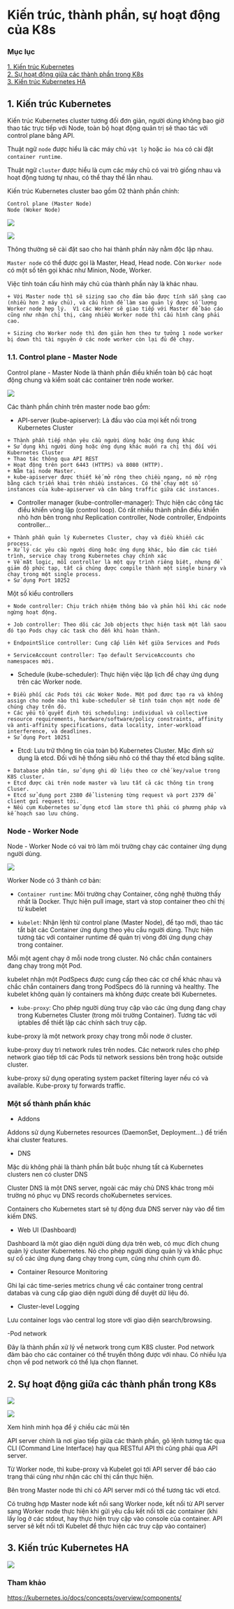 # Kiến trúc, thành phần, sự hoạt động của K8s 

### Mục lục

[1. Kiến trúc Kubernetes](#kientruc)<br>
[2. Sự hoạt động giữa các thành phần trong K8s](#suhoatdong)<br>
[3. Kiến trúc Kubernetes HA](#k8sha)<br>

<a name="kientruc"></a>
## 1. Kiến trúc Kubernetes

Kiến trúc Kubernetes cluster tương đối đơn giản, người dùng không bao giờ thao tác trực tiếp với Node, toàn bộ hoạt động quản trị sẽ thao tác với control plane bằng API.

Thuật ngữ `node` được hiểu là các máy chủ `vật lý` hoặc `ảo hóa` có cài đặt `container runtime`.

Thuật ngữ `cluster` được hiểu là cụm các máy chủ có vai trò giống nhau và hoạt động tương tự nhau, có thể thay thế lẫn nhau.

Kiến trúc Kubernetes cluster bao gồm 02 thành phần chính:

```
Control plane (Master Node)
Node (Woker Node)
```

![](../images/2-kien-truc-k8s/kien-truc.png)

![](../images/2-kien-truc-k8s/Screenshot_18.png)

Thông thường sẽ cài đặt sao cho hai thành phần này nằm độc lập nhau.

`Master node`  có thể được gọi là Master, Head, Head node. Còn `Worker node` có một số tên gọi khác như Minion, Node, Worker.

Việc tính toán cấu hình máy chủ của thành phần này là khác nhau. 

```
+ Với Master node thì sẽ sizing sao cho đảm bảo được tính sẵn sàng cao (nhiều hơn 2 máy chủ), và cấu hình để làm sao quản lý được số lượng Worker node hợp lý.  Vì các Worker sẽ giao tiếp với Master để báo cáo cũng như nhận chỉ thị, càng nhiều Worker node thì cấu hình càng phải cao. 

+ Sizing cho Worker node thì đơn giản hơn theo tư tưởng 1 node worker bị down thì tài nguyên ở các node worker còn lại đủ để chạy.
```

### 1.1. Control plane - Master Node

Control plane - Master Node là thành phần điều khiển toàn bộ các hoạt động chung và kiểm soát các container trên node worker.

![](../images/2-kien-truc-k8s/master.png)

Các thành phần chính trên master node bao gồm:

- API-server (kube-apiserver): Là đầu vào của mọi kết nối trong Kubernetes Cluster

```
+ Thành phần tiếp nhận yêu cầu người dùng hoặc ứng dụng khác
+ Sử dụng khi người dùng hoặc ứng dụng khác muốn ra chị thị đối với Kubernetes Cluster
+ Thao tác thông qua API REST
+ Hoạt động trên port 6443 (HTTPS) và 8080 (HTTP).
+ Nằm tại node Master.
+ kube-apiserver được thiết kế mở rộng theo chiều ngang, nó mở rộng bằng cách triển khai trên nhiều instances. Có thể chạy một số instances của kube-apiserver và cân băng traffic giữa các instances.
```

- Controller manager (kube-controller-manager): Thực hiện các công tác điều khiển vòng lặp (control loop). Có rất nhiều thành phần điều khiển nhỏ hơn bên trong như Replication controller, Node controller, Endpoints controller... 

```
+ Thành phần quản lý Kubernetes Cluster, chạy và điều khiển các process.
+ Xử lý các yêu cầu người dùng hoặc ứng dụng khác, bảo đảm các tiến trình, service chạy trong Kubernetes chạy chính xác
+ Về mặt logic, mỗi controller là một quy trình riêng biệt, nhưng để giảm độ phức tạp, tất cả chúng được compile thành một single binary và chạy trong một single process.
+ Sử dụng Port 10252
```

Một số kiểu controllers 

```
+ Node controller: Chịu trách nhiệm thông báo và phản hồi khi các node ngừng hoạt động.

+ Job controller: Theo dõi các Job objects thực hiện task một lần saou đó tạo Pods chạy các task cho đến khi hoàn thành.

+ EndpointSlice controller: Cung cấp liên kết giữa Services and Pods

+ ServiceAccount controller: Tạo default ServiceAccounts cho namespaces mới.
``` 

- Schedule (kube-scheduler): Thực hiện việc lập lịch để chạy ứng dụng trên các Worker node.

```
+ Điều phối các Pods tới các Woker Node. Một pod đươc tạo ra và không assign cho node nào thì kube-scheduler sẽ tính toán chọn một node để chúng chạy trên đó.
+ Các yếu tố quyết định tới scheduling: individual và collective resource requirements, hardware/software/policy constraints, affinity và anti-affinity specifications, data locality, inter-workload interference, và deadlines.
+ Sử dụng Port 10251
```

- Etcd: Lưu trữ thông tin của toàn bộ Kubernetes Cluster. Mặc định sử dụng là etcd. Đối với hệ thống siêu nhỏ có thể thay thế etcd bằng sqlite.

```
+ Database phân tán, sử dụng ghi dữ liệu theo cơ chế key/value trong K8S cluster.
+ Etcd được cài trên node master và lưu tất cả các thông tin trong Cluser.
+ Etcd sử dụng port 2380 để listening từng request và port 2379 để client gửi request tới.
+ Nếu cụm Kubernetes sử dụng etcd làm store thì phải có phương pháp và kế hoạch sao lưu chúng.
```

### Node - Worker Node

Node - Worker Node có vai trò làm môi trường chạy các container ứng dụng người dùng.

![](../images/2-kien-truc-k8s/worker.png)


Worker Node có 3 thành cơ bản:

- `Container runtime`: Môi trường chạy Container, công nghệ thường thấy nhất là Docker. Thực hiện pull image, start và stop container theo chỉ thị từ kubelet

- `kubelet`: Nhận lệnh từ control plane (Master Node), để tạo mới, thao tác tắt bật các Container ứng dụng theo yêu cầu người dùng. Thực hiện tương tác với container runtime để quản trị vòng đời ứng dụng chạy trong container.

Mỗi một agent chạy ở mỗi node trong cluster. Nó chắc chắn containers đang chạy trong một Pod.

kubelet nhận một PodSpecs được cung cấp theo các cơ chế khác nhau và chắc chắn containers đang trong PodSpecs đó là running và healthy. The kubelet không quản lý containers mà không được create bởi Kubernetes.

- `kube-proxy`: Cho phép người dùng truy cập vào các ứng dụng đang chạy trong Kubernetes Cluster (trong môi trường Container). Tương tác với iptables để thiết lập các chính sách truy cập.

kube-proxy là một network proxy chạy trong mỗi node ở cluster. 

kube-proxy duy trì network rules trên nodes. Các network rules cho phép network giao tiếp tới các Pods từ network sessions bên trong hoặc outside cluster.

kube-proxy sử dụng operating system packet filtering layer nếu có và available. Kube-proxy tự forwards traffic.

### Một số thành phần khác

- Addons

Addons sử dụng Kubernetes resources (DaemonSet, Deployment...) để triển khai cluster features.

- DNS

Mặc dù không phải là thành phần bắt buộc nhưng tất cả Kubernetes clusters nen có cluster DNS

Cluster DNS là một DNS server, ngoài các máy chủ DNS khác trong môi trường nó phục vụ DNS records choKubernetes services.

Containers cho Kubernetes start sẽ tự động đưa DNS server này vào để tìm kiếm DNS.

- Web UI (Dashboard)

Dashboard là một giao diện người dùng dựa trên web, có mục đích chung quản lý cluster Kubernetes. Nó cho phép người dùng quản lý và khắc phục sự cố các ứng dụng đang chạy trong cụm, cũng như chính cụm đó.

- Container Resource Monitoring

Ghi lại các time-series metrics chung về các container trong central databas và cung cấp giao diện người dùng để duyệt dữ liệu đó.

- Cluster-level Logging

Lưu container logs vào central log store với giao diện search/browsing.

-Pod network

Đây là thành phần xử lý về network trong cụm K8S cluster. Pod network đảm bảo cho các container có thể truyền thông được với nhau. Có nhiều lựa chọn về pod network có thể lựa chọn flannet.

<a name="suhoatdong"></a>
## 2. Sự hoạt động giữa các thành phần trong K8s

![](../images/2-kien-truc-k8s/master-worker.png)

![](../images/2-kien-truc-k8s/Architecture.png)

Xem hình minh họa để ý chiều các mũi tên

API server chính là nơi giao tiếp giữa các thành phần, gõ lệnh tương tác qua CLI (Command Line Interface) hay qua RESTful API thì cũng phải qua API server.

Từ Worker node, thì kube-proxy và Kubelet gọi tới API server để báo cáo trạng thái cũng như nhận các chỉ thị cần thực hiện.

Bên trong Master node thì chỉ có API server mới có thể tương tác với etcd. 

Có trường hợp Master node kết nối sang Worker node, kết nối từ API server sang Worker node thực hiện khi gửi yêu cầu kết nối tới các container (khi lấy log ở các stdout, hay thực hiện truy cập vào console của container. API server sẽ kết nối tới Kubelet để thực hiện các truy cập vào container)

<a name="k8sha"></a>
## 3. Kiến trúc Kubernetes HA

![](../images/2-kien-truc-k8s/hak8s.png)

### Tham khảo

https://kubernetes.io/docs/concepts/overview/components/










